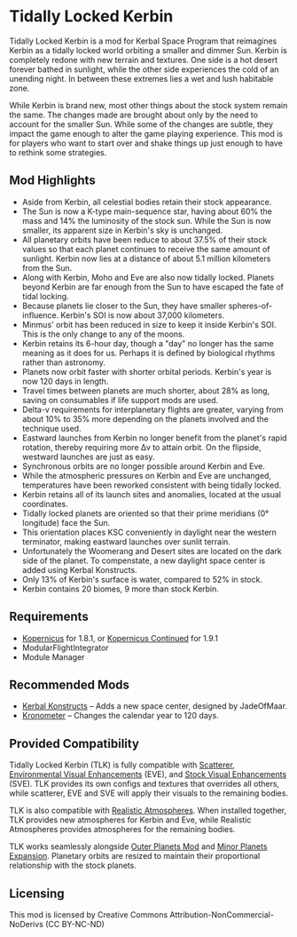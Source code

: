 ﻿# Tidally Locked Kerbin

Tidally Locked Kerbin is a mod for Kerbal Space Program that reimagines Kerbin as a tidally locked world orbiting a smaller and dimmer Sun. Kerbin is completely redone with new terrain and textures.  One side is a hot desert forever bathed in sunlight, while the other side experiences the cold of an unending night. In between these extremes lies a wet and lush habitable zone.

While Kerbin is brand new, most other things about the stock system remain the same. The changes made are brought about only by the need to account for the smaller Sun. While some of the changes are subtle, they impact the game enough to alter the game playing experience. This mod is for players who want to start over and shake things up just enough to have to rethink some strategies.

## Mod Highlights

  * Aside from Kerbin, all celestial bodies retain their stock appearance.
  * The Sun is now a K-type main-sequence star, having about 60% the mass and 14% the luminosity of the stock sun. While the Sun is now smaller, its apparent size in Kerbin's sky is unchanged.
  * All planetary orbits have been reduce to about 37.5% of their stock values so that each planet continues to receive the same amount of sunlight. Kerbin now lies at a distance of about 5.1 million kilometers from the Sun.
  * Along with Kerbin, Moho and Eve are also now tidally locked. Planets beyond Kerbin are far enough from the Sun to have escaped the fate of tidal locking.
  * Because planets lie closer to the Sun, they have smaller spheres-of-influence. Kerbin's SOI is now about 37,000 kilometers.
  * Minmus' orbit has been reduced in size to keep it inside Kerbin's SOI. This is the only change to any of the moons.
  * Kerbin retains its 6-hour day, though a "day" no longer has the same meaning as it does for us. Perhaps it is defined by biological rhythms rather than astronomy.
  * Planets now orbit faster with shorter orbital periods. Kerbin's year is now 120 days in length.
  * Travel times between planets are much shorter, about 28% as long, saving on consumables if life support mods are used.
  * Delta-v requirements for interplanetary flights are greater, varying from about 10% to 35% more depending on the planets involved and the technique used.
  * Eastward launches from Kerbin no longer benefit from the planet's rapid rotation, thereby requiring more Δv to attain orbit. On the flipside, westward launches are just as easy.
  * Synchronous orbits are no longer possible around Kerbin and Eve.
  * While the atmospheric pressures on Kerbin and Eve are unchanged, temperatures have been reworked consistent with being tidally locked.
  * Kerbin retains all of its launch sites and anomalies, located at the usual coordinates.
  * Tidally locked planets are oriented so that their prime meridians (0° longitude) face the Sun.
  * This orientation places KSC conveniently in daylight near the western terminator, making eastward launches over sunlit terrain.
  * Unfortunately the Woomerang and Desert sites are located on the dark side of the planet. To compenstate, a new daylight space center is added using Kerbal Konstructs.
  * Only 13% of Kerbin's surface is water, compared to 52% in stock.
  * Kerbin contains 20 biomes, 9 more than stock Kerbin.

## Requirements

  * [Kopernicus](https://github.com/Kopernicus/Kopernicus/releases/tag/release-1.8.1-1) for 1.8.1, or [Kopernicus Continued](https://github.com/prestja/Kopernicus/releases/) for 1.9.1
  * ModularFlightIntegrator
  * Module Manager

## Recommended Mods 
  * [Kerbal Konstructs](https://github.com/GER-Space/Kerbal-Konstructs/releases) – Adds a new space center, designed by JadeOfMaar.
  * [Kronometer](https://github.com/Kopernicus/Kronometer/releases) – Changes the calendar year to 120 days.

## Provided Compatibility

Tidally Locked Kerbin (TLK) is fully compatible with [Scatterer](https://spacedock.info/mod/141/scatterer), [Environmental Visual Enhancements](https://github.com/WazWaz/EnvironmentalVisualEnhancements/releases) (EVE), and [Stock Visual Enhancements](https://github.com/Galileo88/StockVisualEnhancements/releases) (SVE). TLK provides its own configs and textures that overrides all others, while scatterer, EVE and SVE will apply their visuals to the remaining bodies.

TLK is also compatible with [Realistic Atmospheres](https://github.com/OhioBob/Realistic-Atmospheres/releases). When installed together, TLK provides new atmospheres for Kerbin and Eve, while Realistic Atmospheres provides atmospheres for the remaining bodies.

TLK works seamlessly alongside [Outer Planets Mod](https://github.com/Poodmund/Outer-Planets-Mod/releases/) and [Minor Planets Expansion](https://spacedock.info/mod/2383/Minor%20Planets%20Expansion). Planetary orbits are resized to maintain their proportional relationship with the stock planets.

## Licensing

This mod is licensed by Creative Commons Attribution-NonCommercial-NoDerivs (CC BY-NC-ND)
